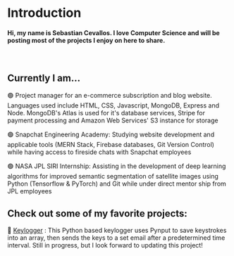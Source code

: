 # Introduction

#### Hi, my name is Sebastian Cevallos. I love Computer Science and will be posting most of the projects I enjoy on here to share.
<br>

## Currently I am...

🟢 Project manager for an e-commerce subscription and blog website. Languages used include HTML, CSS, Javascript, MongoDB, Express and Node. MongoDB's Atlas is used for it's database services, Stripe for payment processing and Amazon Web Services' S3 instance for storage

🟢 Snapchat Engineering Academy: Studying website development and applicable tools (MERN Stack, Firebase databases, Git Version Control) while having access to fireside chats with Snapchat employees

🟢 NASA JPL SIRI Internship: Assisting in the development of deep learning algorithms for improved semantic segmentation of satellite images using Python (Tensorflow & PyTorch) and Git while under direct mentor ship from JPL employees
<br>

## Check out some of my favorite projects:

💚 [Keylogger](https://github.com/Sebastian-git/KeyLogger) : This Python based keylogger uses Pynput to save keystrokes into an array, then sends the keys to a set email after a predetermined time interval. Still in progress, but I look forward to updating this project!
